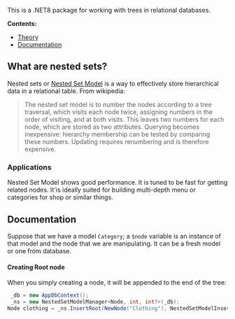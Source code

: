 This is a .NET8 package for working with trees in relational databases.

__Contents:__
- [Theory](#what-are-nested-sets)
- [Documentation](#documentation)


  
What are nested sets?
---------------------

Nested sets or [Nested Set Model](http://en.wikipedia.org/wiki/Nested_set_model) is
a way to effectively store hierarchical data in a relational table. From wikipedia:

> The nested set model is to number the nodes according to a tree traversal,
> which visits each node twice, assigning numbers in the order of visiting, and
> at both visits. This leaves two numbers for each node, which are stored as two
> attributes. Querying becomes inexpensive: hierarchy membership can be tested by
> comparing these numbers. Updating requires renumbering and is therefore expensive.

### Applications

Nested Set Model shows good performance. It is tuned to be fast for
getting related nodes. It'is ideally suited for building multi-depth menu or
categories for shop or similar things.

Documentation
-------------

Suppose that we have a model `Category`; a `$node` variable is an instance of that model
and the node that we are manipulating. It can be a fresh model or one from database.

#### Creating Root node

When you simply creating a node, it will be appended to the end of the tree:

```c#
 _db = new AppDbContext();
 _ns = new NestedSetModelManager<Node, int, int?>(_db);
Node clothing = _ns.InsertRoot(NewNode("Clothing"), NestedSetModelInsertMode.Right);
```
